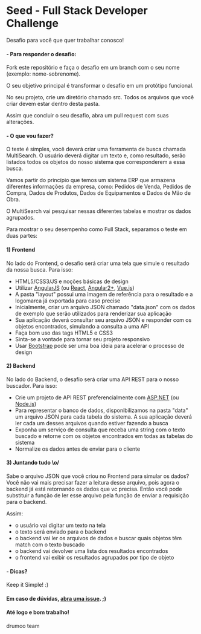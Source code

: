 # Seed - Full Stack Developer Challenge
Desafio para você que quer trabalhar conosco!

#### - Para responder o desafio:

Fork este repositório e faça o desafio em um branch com o seu nome (exemplo: nome-sobrenome).

O seu objetivo principal é transformar o desafio em um protótipo funcional.

No seu projeto, crie um diretório chamado src. Todos os arquivos que você criar devem estar dentro desta pasta.

Assim que concluir o seu desafio, abra um pull request com suas alterações.


#### - O que vou fazer?

O teste é simples, você deverá criar uma ferramenta de busca chamada MultiSearch. O usuário deverá digitar um texto e, como resultado, serão listados todos os objetos do nosso sistema que corresponderem a essa busca. 

Vamos partir do princípio que temos um sistema ERP que armazena diferentes informações da empresa, como: Pedidos de Venda, Pedidos de Compra, Dados de Produtos, Dados de Equipamentos e Dados de Mão de Obra. 

O MultiSearch vai pesquisar nessas diferentes tabelas e mostrar os dados agrupados.


Para mostrar o seu desempenho como Full Stack, separamos o teste em duas partes:

#### 1) Frontend

No lado do Frontend, o desafio será criar uma tela que simule o resultado da nossa busca.
Para isso:

- HTML5/CSS3/JS e noções básicas de design
- Utilizar [AngularJS](https://angularjs.org) (ou [React](https://github.com/facebook/react), [Angular2+](https://github.com/angular/angular), [Vue.js](https://github.com/vuejs/vue))
- A pasta "layout" possui uma imagem de referência para o resultado e a logomarca já exportada para caso precise
- Inicialmente, criar um arquivo JSON chamado "data.json" com os dados de exemplo que serão utilizados para renderizar sua aplicação
- Sua aplicação deverá consultar seu arquivo JSON e responder com os objetos encontrados, simulando a consulta a uma API
- Faça bom uso das tags HTML5 e CSS3
- Sinta-se a vontade para tornar seu projeto responsivo
- Usar [Bootstrap](https://getbootstrap.com) pode ser uma boa ideia para acelerar o processo de design

#### 2) Backend

No lado do Backend, o desafio será criar uma API REST para o nosso buscador.
Para isso:

- Crie um projeto de API REST preferencialmente com [ASP.NET](https://www.asp.net) (ou [Node.js](https://nodejs.org))
- Para representar o banco de dados, disponibilizamos na pasta "data" um arquivo JSON para cada tabela do sistema. A sua aplicação deverá ler cada um desses arquivos quando estiver fazendo a busca
- Exponha um serviço de consulta que receba uma string com o texto buscado e retorne com os objetos encontrados em todas as tabelas do sistema
- Normalize os dados antes de enviar para o cliente

#### 3) Juntando tudo  \o/

Sabe o arquivo JSON que você criou no Frontend para simular os dados? Você não vai mais precisar fazer a leitura desse arquivo, pois agora o backend já está retornando os dados que vc precisa. Então você pode substituir a função de ler esse arquivo pela função de enviar a requisição para o backend. 

Assim:
- o usuário vai digitar um texto na tela
- o texto será enviado para o backend
- o backend vai ler os arquivos de dados e buscar quais objetos têm match com o texto buscado
- o backend vai devolver uma lista dos resultados encontrados
- o frontend vai exibir os resultados agrupados por tipo de objeto  


#### - Dicas?

Keep it Simple!  :)


#### Em caso de dúvidas, [abra uma issue](https://github.com/drumoo/dev-challenge/issues).  ;)



#### Até logo e bom trabalho!
drumoo team
